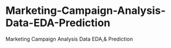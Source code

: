 # Marketing-Campaign-Analysis-Data-EDA-Prediction
Marketing Campaign Analysis Data EDA,&amp; Prediction
